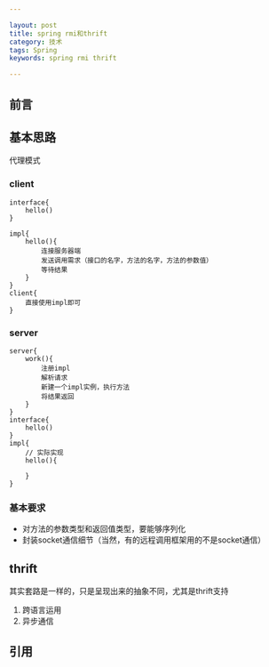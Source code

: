 ```yaml
---

layout: post
title: spring rmi和thrift
category: 技术
tags: Spring
keywords: spring rmi thrift

---
```


## 前言 

## 基本思路

代理模式

### client
    interface{
        hello()
    }
    
    impl{
        hello(){
            连接服务器端
            发送调用需求（接口的名字，方法的名字，方法的参数值）
            等待结果
        }
    }
    client{
        直接使用impl即可
    }
    
### server  

    
    server{
        work(){
            注册impl
            解析请求
            新建一个impl实例，执行方法
            将结果返回
        }
    }
    interface{
        hello()
    }
    impl{
        // 实际实现
        hello(){
        
        }
    }
    
### 基本要求

- 对方法的参数类型和返回值类型，要能够序列化
- 封装socket通信细节（当然，有的远程调用框架用的不是socket通信）

## thrift

其实套路是一样的，只是呈现出来的抽象不同，尤其是thrift支持

1. 跨语言运用
2. 异步通信
    



## 引用

